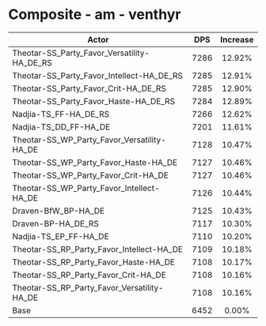 # Composite - am - venthyr
| Actor | DPS | Increase |
|---|:---:|:---:|
|Theotar-SS_Party_Favor_Versatility-HA_DE_RS|7286|12.92%|
|Theotar-SS_Party_Favor_Intellect-HA_DE_RS|7285|12.91%|
|Theotar-SS_Party_Favor_Crit-HA_DE_RS|7285|12.90%|
|Theotar-SS_Party_Favor_Haste-HA_DE_RS|7284|12.89%|
|Nadjia-TS_FF-HA_DE_RS|7266|12.62%|
|Nadjia-TS_DD_FF-HA_DE|7201|11.61%|
|Theotar-SS_WP_Party_Favor_Versatility-HA_DE|7128|10.47%|
|Theotar-SS_WP_Party_Favor_Haste-HA_DE|7127|10.46%|
|Theotar-SS_WP_Party_Favor_Crit-HA_DE|7127|10.46%|
|Theotar-SS_WP_Party_Favor_Intellect-HA_DE|7126|10.44%|
|Draven-BfW_BP-HA_DE|7125|10.43%|
|Draven-BP-HA_DE_RS|7117|10.30%|
|Nadjia-TS_EP_FF-HA_DE|7110|10.20%|
|Theotar-SS_RP_Party_Favor_Intellect-HA_DE|7109|10.18%|
|Theotar-SS_RP_Party_Favor_Haste-HA_DE|7108|10.17%|
|Theotar-SS_RP_Party_Favor_Crit-HA_DE|7108|10.16%|
|Theotar-SS_RP_Party_Favor_Versatility-HA_DE|7108|10.16%|
|Base|6452|0.00%|
